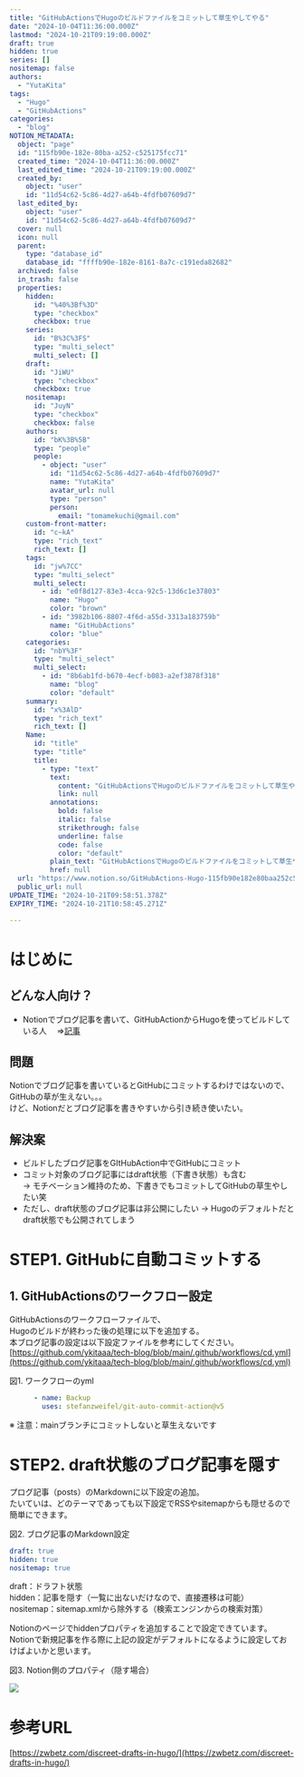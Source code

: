 ```yaml
---
title: "GitHubActionsでHugoのビルドファイルをコミットして草生やしてやる"
date: "2024-10-04T11:36:00.000Z"
lastmod: "2024-10-21T09:19:00.000Z"
draft: true
hidden: true
series: []
nositemap: false
authors:
  - "YutaKita"
tags:
  - "Hugo"
  - "GitHubActions"
categories:
  - "blog"
NOTION_METADATA:
  object: "page"
  id: "115fb90e-182e-80ba-a252-c525175fcc71"
  created_time: "2024-10-04T11:36:00.000Z"
  last_edited_time: "2024-10-21T09:19:00.000Z"
  created_by:
    object: "user"
    id: "11d54c62-5c86-4d27-a64b-4fdfb07609d7"
  last_edited_by:
    object: "user"
    id: "11d54c62-5c86-4d27-a64b-4fdfb07609d7"
  cover: null
  icon: null
  parent:
    type: "database_id"
    database_id: "ffffb90e-182e-8161-8a7c-c191eda82682"
  archived: false
  in_trash: false
  properties:
    hidden:
      id: "%40%3Bf%3D"
      type: "checkbox"
      checkbox: true
    series:
      id: "B%3C%3FS"
      type: "multi_select"
      multi_select: []
    draft:
      id: "JiWU"
      type: "checkbox"
      checkbox: true
    nositemap:
      id: "JuyN"
      type: "checkbox"
      checkbox: false
    authors:
      id: "bK%3B%5B"
      type: "people"
      people:
        - object: "user"
          id: "11d54c62-5c86-4d27-a64b-4fdfb07609d7"
          name: "YutaKita"
          avatar_url: null
          type: "person"
          person:
            email: "tomamekuchi@gmail.com"
    custom-front-matter:
      id: "c~kA"
      type: "rich_text"
      rich_text: []
    tags:
      id: "jw%7CC"
      type: "multi_select"
      multi_select:
        - id: "e0f8d127-83e3-4cca-92c5-13d6c1e37803"
          name: "Hugo"
          color: "brown"
        - id: "3982b106-8807-4f6d-a55d-3313a183759b"
          name: "GitHubActions"
          color: "blue"
    categories:
      id: "nbY%3F"
      type: "multi_select"
      multi_select:
        - id: "8b6ab1fd-b670-4ecf-b083-a2ef3878f318"
          name: "blog"
          color: "default"
    summary:
      id: "x%3AlD"
      type: "rich_text"
      rich_text: []
    Name:
      id: "title"
      type: "title"
      title:
        - type: "text"
          text:
            content: "GitHubActionsでHugoのビルドファイルをコミットして草生やしてやる"
            link: null
          annotations:
            bold: false
            italic: false
            strikethrough: false
            underline: false
            code: false
            color: "default"
          plain_text: "GitHubActionsでHugoのビルドファイルをコミットして草生やしてやる"
          href: null
  url: "https://www.notion.so/GitHubActions-Hugo-115fb90e182e80baa252c525175fcc71"
  public_url: null
UPDATE_TIME: "2024-10-21T09:58:51.378Z"
EXPIRY_TIME: "2024-10-21T10:58:45.271Z"

---
```



# はじめに


## どんな人向け？

- Notionでブログ記事を書いて、GitHubActionからHugoを使ってビルドしている人
　⇒[記事](/posts/helloworld-notion-hugo-githubpagesでブログやってみる)

## 問題


Notionでブログ記事を書いているとGitHubにコミットするわけではないので、  
GitHubの草が生えない。。。  
けど、Notionだとブログ記事を書きやすいから引き続き使いたい。


## 解決案

- ビルドしたブログ記事をGItHubAction中でGitHubにコミット
- コミット対象のブログ記事にはdraft状態（下書き状態）も含む  
→ モチベーション維持のため、下書きでもコミットしてGitHubの草生やしたい笑
- ただし、draft状態のブログ記事は非公開にしたい
→ Hugoのデフォルトだとdraft状態でも公開されてしまう

# STEP1. GitHubに自動コミットする


## 1. GitHubActionsのワークフロー設定


GitHubActionsのワークフローファイルで、  
Hugoのビルドが終わった後の処理に以下を追加する。  
本ブログ記事の設定は以下設定ファイルを参考にしてください。
[https://github.com/ykitaaa/tech-blog/blob/main/.github/workflows/cd.yml](https://github.com/ykitaaa/tech-blog/blob/main/.github/workflows/cd.yml)   


図1. ワークフローのyml


```yaml
      - name: Backup
        uses: stefanzweifel/git-auto-commit-action@v5
```


※ 注意：mainブランチにコミットしないと草生えないです


# STEP2. draft状態のブログ記事を隠す


プログ記事（posts）のMarkdownに以下設定の追加。  
たいていは、どのテーマであっても以下設定でRSSやsitemapからも隠せるので簡単にできます。  


  
図2. ブログ記事のMarkdown設定


```yaml
draft: true
hidden: true
nositemap: true
```


draft：ドラフト状態  
hidden：記事を隠す（一覧に出ないだけなので、直接遷移は可能）  
nositemap：sitemap.xmlから除外する（検索エンジンからの検索対策）  


  
Notionのページでhiddenプロパティを追加することで設定できています。  
Notionで新規記事を作る際に上記の設定がデフォルトになるように設定しておけばよいかと思います。  


  
図3. Notion側のプロパティ（隠す場合）


![](https://prod-files-secure.s3.us-west-2.amazonaws.com/8763eeab-7a84-4eae-9d05-fda3364b0d6d/aa01cf7d-0124-4d08-bc9a-6c1b2535756e/image.png?X-Amz-Algorithm=AWS4-HMAC-SHA256&X-Amz-Content-Sha256=UNSIGNED-PAYLOAD&X-Amz-Credential=AKIAT73L2G45HZZMZUHI%2F20241021%2Fus-west-2%2Fs3%2Faws4_request&X-Amz-Date=20241021T095845Z&X-Amz-Expires=3600&X-Amz-Signature=7ceba93a0be6f255d7440df3fd08cdc50c81205348df12623b47002ee60a1716&X-Amz-SignedHeaders=host&x-id=GetObject)


# 参考URL


[https://zwbetz.com/discreet-drafts-in-hugo/](https://zwbetz.com/discreet-drafts-in-hugo/)


